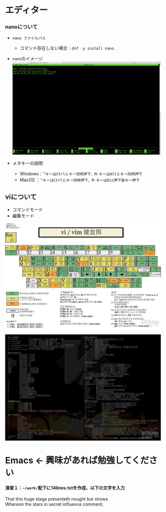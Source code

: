 # エディター



### nanoについて

 - `nano ファイルパス`
   - コマンド存在しない場合：`dnf -y install nano`.



 - `nano`のイメージ
![nanoイメージ](../asserts/image/nano.png)



 - メタキーの説明
   - Windows：`^キーはCtrlとキー同時押下、M-キーはAltとキー同時押下`
   - MacOS  ：`^キーはCtrlとキー同時押下、M-キーはEsc押下後キー押下`



## viについて



 - コマンドモード
 - 編集モード



![vimキー配置図](../asserts/image/vim_keyboard.jpg)



![vimヘルプ](../asserts/image/vim_help.jpg)



# Emacs ← 興味があれば勉強してください



#### 演習１：`~/work/`配下に14lines.txtを作成、以下の文字を入力

That this huge stage presenteth nought but shows  
Whereon the stars in secret influence comment;